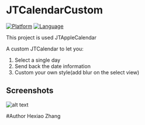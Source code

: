 # JTCalendarCustom

[![Platform](https://img.shields.io/badge/platform-ios-blue.svg?style=flat)](https://github.com/lamkjbo/JTCalendarCustom)
[![Language](http://img.shields.io/badge/language-swift-brightgreen.svg?style=flat
)](https://developer.apple.com/swift)


This project is used JTAppleCalendar

A custom JTCalendar to let you: <br/>
1. Select a single day<br/>
2. Send back the date information<br/>
3. Custom your own style(add blur on the select view)<br/>

## Screenshots
![alt text](https://github.com/)


#Author
Hexiao Zhang
